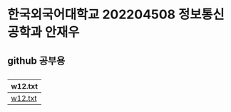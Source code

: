 # 한국외국어대학교 202204508 정보통신공학과 안재우
## github 공부용  
##  
|w12.txt|
|---|
|[w12.txt](https://replit.com/@jacob2810/opensource#w12.md)|


